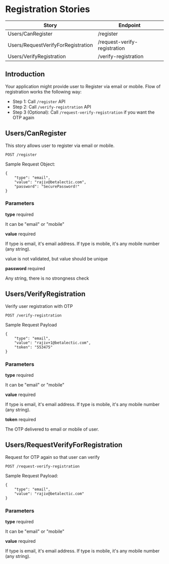 # Registration Stories

| Story                              | Endpoint                     |
| ---------------------------------- | ---------------------------- |
| Users/CanRegister                  | /register                    |
| Users/RequestVerifyForRegistration | /request-verify-registration |
| Users/VerifyRegistration           | /verify-registration         |

## Introduction

Your application might provide user to Register via email or mobile. Flow of registration works the following way:

- Step 1: Call `/register` API
- Step 2: Call `/verify-registration` API
- Step 3 (Optional): Call `/request-verify-registration` if you want the OTP again

## Users/CanRegister

This story allows user to register via email or mobile.

`POST /register`

Sample Request Object:

```
{
    "type": "email",
    "value": "rajiv@betalectic.com",
    "password": "SecurePassword!"
}
```

### Parameters

**type** required

It can be "email" or "mobile"

**value** required

If type is email, it's email address. If type is mobile, it's any mobile number (any string).

value is not validated, but value should be unique

**password** required

Any string, there is no strongness check

## Users/VerifyRegistration

Verify user registration with OTP

`POST /verify-registration`

Sample Request Payload

```
{
    "type": "email",
    "value": "rajiv+1@betalectic.com",
    "token": "553475"
}
```

### Parameters

**type** required

It can be "email" or "mobile"

**value** required

If type is email, it's email address. If type is mobile, it's any mobile number (any string).

**token** required

The OTP delivered to email or mobile of user.

## Users/RequestVerifyForRegistration

Request for OTP again so that user can verify

`POST /request-verify-registration`

Sample Request Payload:

```
{
    "type": "email",
    "value": "rajiv@betalectic.com"
}
```

### Parameters

**type** required

It can be "email" or "mobile"

**value** required

If type is email, it's email address. If type is mobile, it's any mobile number (any string).
